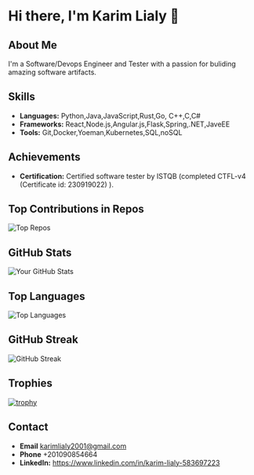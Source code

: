 # Hi there, I'm Karim Lialy 👋

## About Me
I'm a Software/Devops Engineer and Tester with a passion for buliding amazing software artifacts.

## Skills
- **Languages:** Python,Java,JavaScript,Rust,Go, C++,C,C#
- **Frameworks:** React,Node.js,Angular.js,Flask,Spring,.NET,JaveEE
- **Tools:** Git,Docker,Yoeman,Kubernetes,SQL,noSQL

## Achievements
- **Certification:** Certified software tester by ISTQB (completed CTFL-v4 (Certificate id: 230919022) ).
  
## Top Contributions in Repos
![Top Repos](https://github-contributor-stats.vercel.app/api?username=Kemol001&limit=5&theme=dark&combine_all_yearly_contributions=true)

## GitHub Stats
![Your GitHub Stats](https://github-readme-stats.vercel.app/api?username=Kemol001&show_icons=true&theme=radical)

## Top Languages
![Top Languages](https://github-readme-stats.vercel.app/api/top-langs/?username=Kemol001&layout=compact&theme=radical)

## GitHub Streak
![GitHub Streak](https://github-readme-streak-stats.herokuapp.com/?user=Kemol001&theme=radical)

## Trophies
[![trophy](https://github-profile-trophy.vercel.app/?username=Kemol001&theme=radical)](https://github.com/ryo-ma/github-profile-trophy)

## Contact
- **Email** karimlialy2001@gmail.com
- **Phone** +201090854664
- **LinkedIn:** https://www.linkedin.com/in/karim-lialy-583697223

